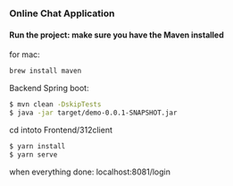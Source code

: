 ### Online Chat Application

#### Run the project: make sure you have the Maven installed

for mac:
```bash
brew install maven
```

Backend Spring boot: 
```bash
$ mvn clean -DskipTests
$ java -jar target/demo-0.0.1-SNAPSHOT.jar
```
cd intoto Frontend/312client

```bash
$ yarn install
$ yarn serve
```
when everything done: localhost:8081/login
